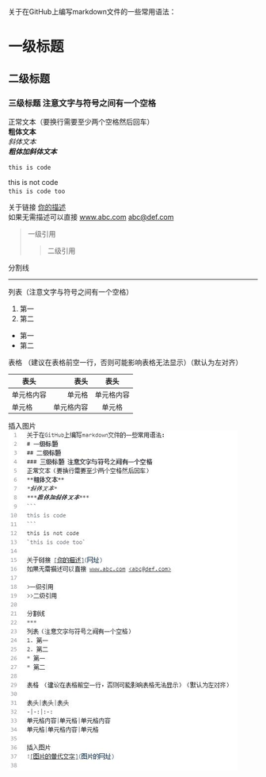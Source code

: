 关于在GitHub上编写markdown文件的一些常用语法：
# 一级标题
## 二级标题
### 三级标题 注意文字与符号之间有一个空格
正常文本（要换行需要至少两个空格然后回车）  
**粗体文本**  
*斜体文本*  
***粗体加斜体文本***  
```
this is code
```
this is not code  
`this is code too`  

关于链接 [你的描述](网址)  
如果无需描述可以直接 www.abc.com <abc@def.com>  

>一级引用
>>二级引用  

分割线
***
列表（注意文字与符号之间有一个空格）  
1. 第一
2. 第二
* 第一
* 第二

表格 （建议在表格前空一行，否则可能影响表格无法显示）（默认为左对齐）
 
表头|表头|表头
-|-:|:-:  
单元格内容|单元格|单元格内容 
单元格|单元格内容|单元格 

插入图片  
![图片的替代文字](https://github.com/yq3/Python/blob/master/%E6%9C%AA%E5%91%BD%E5%90%8D1546606881.jpg)  
